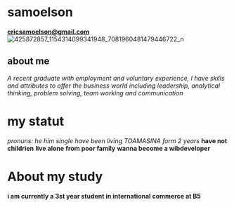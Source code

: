 # samoelson
**ericsamoelson@gmail.com**
 <URL of your GitHub repository>
 ![425872857_1154314099341948_7081960481479446722_n](https://github.com/user-attachments/assets/c879d2fb-878d-4fb3-a3bc-20301eb88c2f)
 ## about me 
 *A recent graduate with employment and voluntary experience, I have skills and attributes to offer the business world including leadership, analytical thinking, problem solving, team working and communication*
 # my statut
 *pronuns: he him*
 *single*
 *have been living TOAMASINA form 2 years*
 **have not childrien**
 **live alone**
 **from poor family**
 **wanna become a wibdeveloper**
 # About my study
 **i am currently a 3st year student in international commerce at B5**
 

